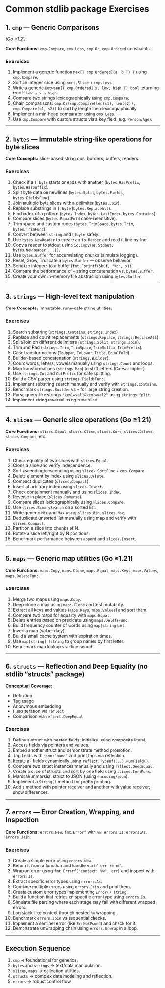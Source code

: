 # Common stdlib package Exercises

## 1. `cmp` — Generic Comparisons

*(Go ≥1.21)*

**Core Functions:**
`cmp.Compare`, `cmp.Less`, `cmp.Or`, `cmp.Ordered` constraints.

### Exercises

1. Implement a generic function `Max[T cmp.Ordered](a, b T) T` using `cmp.Compare`.
2. Sort an integer slice using `sort.Slice` + `cmp.Less`.
3. Write a generic `Between[T cmp.Ordered](x, low, high T) bool` returning true if `low ≤ x ≤ high`.
4. Compare two strings lexicographically using `cmp.Compare`.
5. Chain comparisons: `cmp.Or(cmp.Compare(len(s1), len(s2)), cmp.Compare(s1, s2))` to sort by length then lexicographically.
6. Implement a min-heap comparator using `cmp.Less`.
7. Use `cmp.Compare` with custom structs via a key field (e.g. `Person.Age`).

---

## 2. `bytes` — Immutable string-like operations for byte slices

**Core Concepts:** slice-based string ops, builders, buffers, readers.

### Exercises

1. Check if a `[]byte` starts or ends with another (`bytes.HasPrefix`, `bytes.HasSuffix`).
2. Split byte data on newlines (`bytes.Split`, `bytes.Fields`, `bytes.FieldsFunc`).
3. Join multiple byte slices with a delimiter (`bytes.Join`).
4. Replace substrings in `[]byte` (`bytes.ReplaceAll`).
5. Find index of a pattern (`bytes.Index`, `bytes.LastIndex`, `bytes.Contains`).
6. Compare slices (`bytes.EqualFold` case-insensitive).
7. Trim space and custom runes (`bytes.TrimSpace`, `bytes.Trim`, `bytes.TrimFunc`).
8. Convert between `string` and `[]byte` safely.
9. Use `bytes.NewReader` to create an `io.Reader` and read it line by line.
10. Copy a reader to stdout using `io.Copy(os.Stdout, bytes.NewReader(...))`.
11. Use `bytes.Buffer` for accumulating chunks (simulate logging).
12. Reset, Grow, Truncate a `bytes.Buffer` — observe behavior.
13. Serialize integers to a buffer (`fmt.Fprintf(&buf, "%d", x)`).
14. Compare the performance of `+` string concatenation vs. `bytes.Buffer`.
15. Create your own in-memory file abstraction using `bytes.Buffer`.

---

## 3. `strings` — High-level text manipulation

**Core Concepts:** immutable, rune-safe string utilities.

### Exercises

1. Search substring (`strings.Contains`, `strings.Index`).
2. Replace and count replacements (`strings.Replace`, `strings.ReplaceAll`).
3. Split/Join on different delimiters (`strings.Split`, `strings.Join`).
4. Trim and Pad (`strings.Trim`, `TrimSpace`, `TrimSuffix`, `TrimPrefix`).
5. Case transformations (`ToUpper`, `ToLower`, `Title`, `EqualFold`).
6. Builder-based concatenation (`strings.Builder`).
7. Count words, letters, vowels manually using `strings.Count` and loops.
8. Map transformations (`strings.Map`) to shift letters (Caesar cipher).
9. Use `strings.Cut` and `CutPrefix` for safe splitting.
10. Build a CSV parser using `strings.FieldsFunc`.
11. Implement substring search manually and verify with `strings.Contains`.
12. Benchmark `strings.Builder` vs `+` for large string creation.
13. Parse query-like strings `"key1=val1&key2=val2"` using `strings.Split`.
14. Implement string reversal using rune slice.

---

## 4. `slices` — Generic slice operations (Go ≥1.21)

**Core Functions:** `slices.Equal`, `slices.Clone`, `slices.Sort`, `slices.Delete`, `slices.Compact`, etc.

### Exercises

1. Check equality of two slices with `slices.Equal`.
2. Clone a slice and verify independence.
3. Sort ascending/descending using `slices.SortFunc` + `cmp.Compare`.
4. Delete element by index using `slices.Delete`.
5. Compact duplicates (`slices.Compact`).
6. Insert at arbitrary index using `slices.Insert`.
7. Check containment manually and using `slices.Index`.
8. Reverse in place (`slices.Reverse`).
9. Compare slices lexicographically using `slices.Compare`.
10. Use `slices.BinarySearch` on a sorted list.
11. Write generic `Min` and `Max` using `slices.Min`, `slices.Max`.
12. Deduplicate unsorted list manually using map and verify with `slices.Compact`.
13. Partition a slice into chunks of N.
14. Rotate a slice left/right by N positions.
15. Benchmark performance between `append` and `slices.Insert`.

---

## 5. `maps` — Generic map utilities (Go ≥1.21)

**Core Functions:** `maps.Copy`, `maps.Clone`, `maps.Equal`, `maps.Keys`, `maps.Values`, `maps.DeleteFunc`.

### Exercises

1. Merge two maps using `maps.Copy`.
2. Deep clone a map using `maps.Clone` and test mutability.
3. Extract all keys and values (`maps.Keys`, `maps.Values`) and sort them.
4. Compare two maps for equality with `maps.Equal`.
5. Delete entries based on predicate using `maps.DeleteFunc`.
6. Build frequency counter of words using `map[string]int`.
7. Invert a map (value→key).
8. Build a small cache system with expiration times.
9. Use `map[string][]string` to group names by first letter.
10. Benchmark map lookup vs. slice search.

---

## 6. `structs` — Reflection and Deep Equality (no stdlib “structs” package)

**Conceptual Coverage:**

* Definition
* Tag usage
* Anonymous embedding
* Field iteration via `reflect`
* Comparison via `reflect.DeepEqual`

### Exercises

1. Define a struct with nested fields; initialize using composite literal.
2. Access fields via pointers and values.
3. Embed another struct and demonstrate method promotion.
4. Tag fields with `json:"name"` and print tags via reflection.
5. Iterate all fields dynamically using `reflect.TypeOf(...).NumField()`.
6. Compare two struct instances manually and using `reflect.DeepEqual`.
7. Create a slice of structs and sort by one field using `slices.SortFunc`.
8. Marshal/unmarshal struct to JSON (using `encoding/json`).
9. Implement a `String()` method for pretty printing.
10. Add a method with pointer receiver and another with value receiver; show differences.

---

## 7. `errors` — Error Creation, Wrapping, and Inspection

**Core Functions:**
`errors.New`, `fmt.Errorf` with `%w`, `errors.Is`, `errors.As`, `errors.Join`.

### Exercises

1. Create a simple error using `errors.New`.
2. Return it from a function and handle via `if err != nil`.
3. Wrap an error using `fmt.Errorf("context: %w", err)` and inspect with `errors.Is`.
4. Extract specific error types using `errors.As`.
5. Combine multiple errors using `errors.Join` and print them.
6. Create custom error types implementing `Error() string`.
7. Build a function that retries on specific error type using `errors.Is`.
8. Simulate file parsing where each stage may fail with different wrapped errors.
9. Log stack-like context through nested `%w` wrapping.
10. Benchmark `errors.Join` vs sequential checks.
11. Implement a sentinel error (like `ErrNotFound`) and check for it.
12. Demonstrate unwrapping chain using `errors.Unwrap` in a loop.

---

## Execution Sequence

1. `cmp` → foundational for generics.
2. `bytes` and `strings` → text/data manipulation.
3. `slices`, `maps` → collection utilities.
4. `structs` → complex data modeling and reflection.
5. `errors` → robust control flow.
